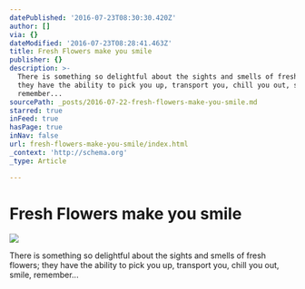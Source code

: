 ```yaml
---
datePublished: '2016-07-23T08:30:30.420Z'
author: []
via: {}
dateModified: '2016-07-23T08:28:41.463Z'
title: Fresh Flowers make you smile
publisher: {}
description: >-
  There is something so delightful about the sights and smells of fresh flowers;
  they have the ability to pick you up, transport you, chill you out, smile,
  remember...
sourcePath: _posts/2016-07-22-fresh-flowers-make-you-smile.md
starred: true
inFeed: true
hasPage: true
inNav: false
url: fresh-flowers-make-you-smile/index.html
_context: 'http://schema.org'
_type: Article

---
```

# Fresh Flowers make you smile
![](https://the-grid-user-content.s3-us-west-2.amazonaws.com/a25d599e-f413-4ca3-98e4-11186a17166b.jpg)

There is something so delightful about the sights and smells of fresh flowers; they have the ability to pick you up, transport you, chill you out, smile, remember...